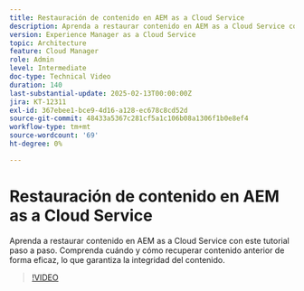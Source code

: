 ```yaml
---
title: Restauración de contenido en AEM as a Cloud Service
description: Aprenda a restaurar contenido en AEM as a Cloud Service con este vídeo. Comprenda cuándo y cómo recuperar contenido anterior de forma eficaz, lo que garantiza la integridad del contenido.
version: Experience Manager as a Cloud Service
topic: Architecture
feature: Cloud Manager
role: Admin
level: Intermediate
doc-type: Technical Video
duration: 140
last-substantial-update: 2025-02-13T00:00:00Z
jira: KT-12311
exl-id: 367ebee1-bce9-4d16-a128-ec678c8cd52d
source-git-commit: 48433a5367c281cf5a1c106b08a1306f1b0e8ef4
workflow-type: tm+mt
source-wordcount: '69'
ht-degree: 0%

---
```


# Restauración de contenido en AEM as a Cloud Service

Aprenda a restaurar contenido en AEM as a Cloud Service con este tutorial paso a paso. Comprenda cuándo y cómo recuperar contenido anterior de forma eficaz, lo que garantiza la integridad del contenido.

>[!VIDEO](https://video.tv.adobe.com/v/3416149/?learn=on&enablevpops)
